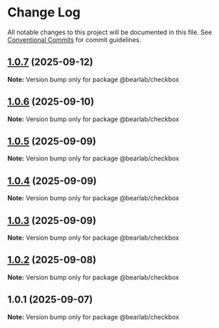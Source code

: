 # Change Log

All notable changes to this project will be documented in this file.
See [Conventional Commits](https://conventionalcommits.org) for commit guidelines.

## [1.0.7](https://github.com/hasanbala/ui-components/compare/@bearlab/checkbox@1.0.6...@bearlab/checkbox@1.0.7) (2025-09-12)

**Note:** Version bump only for package @bearlab/checkbox





## [1.0.6](https://github.com/hasanbala/ui-components/compare/@bearlab/checkbox@1.0.5...@bearlab/checkbox@1.0.6) (2025-09-10)

**Note:** Version bump only for package @bearlab/checkbox





## [1.0.5](https://github.com/hasanbala/ui-components/compare/@bearlab/checkbox@1.0.4...@bearlab/checkbox@1.0.5) (2025-09-09)

**Note:** Version bump only for package @bearlab/checkbox





## [1.0.4](https://github.com/hasanbala/ui-components/compare/@bearlab/checkbox@1.0.3...@bearlab/checkbox@1.0.4) (2025-09-09)

**Note:** Version bump only for package @bearlab/checkbox





## [1.0.3](https://github.com/hasanbala/ui-components/compare/@bearlab/checkbox@1.0.2...@bearlab/checkbox@1.0.3) (2025-09-09)

**Note:** Version bump only for package @bearlab/checkbox





## [1.0.2](https://github.com/hasanbala/ui-components/compare/@bearlab/checkbox@1.0.1...@bearlab/checkbox@1.0.2) (2025-09-08)

**Note:** Version bump only for package @bearlab/checkbox





## 1.0.1 (2025-09-07)

**Note:** Version bump only for package @bearlab/checkbox
